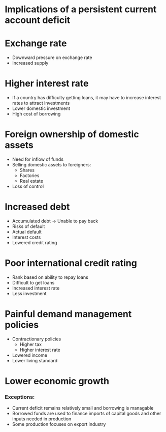 # Implications of a persistent current account deficit

# Exchange rate

- Downward pressure on exchange rate
- Increased supply

# Higher interest rate

- If a country has difficulty getting loans, it may have to increase interest rates to attract investments
- Lower domestic investment
- High cost of borrowing

# Foreign ownership of domestic assets

- Need for inflow of funds
- Selling domestic assets to foreigners:
    - Shares
    - Factories
    - Real estate
- Loss of control

# Increased debt

- Accumulated debt → Unable to pay back
- Risks of default
- Actual default
- Interest costs
- Lowered credit rating

# Poor international credit rating

- Rank based on ability to repay loans
- Difficult to get loans
- Increased interest rate
- Less investment

# Painful demand management policies

- Contractionary policies
    - Higher tax
    - Higher interest rate
- Lowered income
- Lower living standard

# Lower economic growth

### Exceptions:

- Current deficit remains relatively small and borrowing is managable
- Borrowed funds are used to finance imports of capital goods and other inputs needed in production
- Some production focuses on export industry